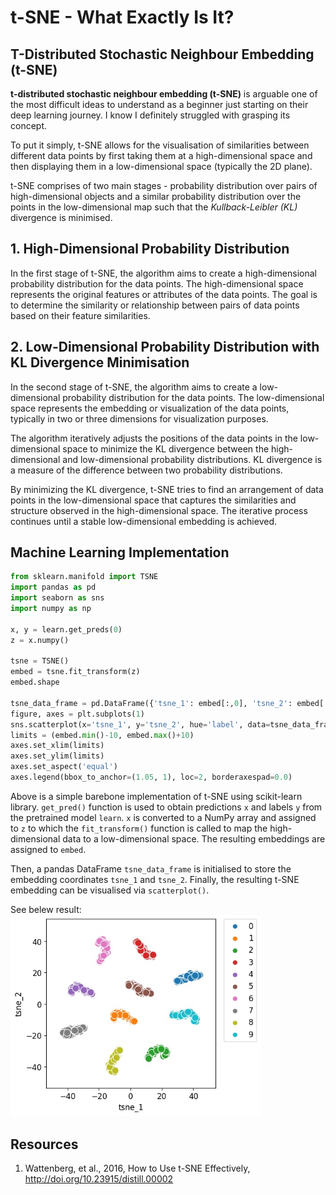 # t-SNE - What Exactly Is It?

## T-Distributed Stochastic Neighbour Embedding (t-SNE)

**t-distributed stochastic neighbour embedding (t-SNE)** is arguable one of the most difficult ideas to understand as a beginner just starting on their deep learning journey. I know I definitely struggled with grasping its concept. 

To put it simply, t-SNE allows for the visualisation of similarities between different data points by first taking them at a high-dimensional space and then displaying them in a low-dimensional space (typically the 2D plane).

t-SNE comprises of two main stages - probability distribution over pairs of high-dimensional objects and a similar probability distribution over the points in the low-dimensional map such that the *Kullback-Leibler (KL)* divergence is minimised.

## 1. High-Dimensional Probability Distribution

In the first stage of t-SNE, the algorithm aims to create a high-dimensional probability distribution for the data points. The high-dimensional space represents the original features or attributes of the data points. The goal is to determine the similarity or relationship between pairs of data points based on their feature similarities.

## 2. Low-Dimensional Probability Distribution with KL Divergence Minimisation

In the second stage of t-SNE, the algorithm aims to create a low-dimensional probability distribution for the data points. The low-dimensional space represents the embedding or visualization of the data points, typically in two or three dimensions for visualization purposes.

The algorithm iteratively adjusts the positions of the data points in the low-dimensional space to minimize the KL divergence between the high-dimensional and low-dimensional probability distributions. KL divergence is a measure of the difference between two probability distributions.

By minimizing the KL divergence, t-SNE tries to find an arrangement of data points in the low-dimensional space that captures the similarities and structure observed in the high-dimensional space. The iterative process continues until a stable low-dimensional embedding is achieved.

## Machine Learning Implementation

```python
from sklearn.manifold import TSNE
import pandas as pd
import seaborn as sns
import numpy as np

x, y = learn.get_preds(0)
z = x.numpy()

tsne = TSNE()
embed = tsne.fit_transform(z)
embed.shape

tsne_data_frame = pd.DataFrame({'tsne_1': embed[:,0], 'tsne_2': embed[:,1], 'label': y})
figure, axes = plt.subplots(1)
sns.scatterplot(x='tsne_1', y='tsne_2', hue='label', data=tsne_data_frame, axes=axes, s=120, palette='tab10', legend='full')
limits = (embed.min()-10, embed.max()+10)
axes.set_xlim(limits)
axes.set_ylim(limits)
axes.set_aspect('equal')
axes.legend(bbox_to_anchor=(1.05, 1), loc=2, borderaxespad=0.0)
```

Above is a simple barebone implementation of t-SNE using scikit-learn library. `get_pred()` function is used to obtain predictions `x` and labels `y` from the pretrained model `learn`. `x` is converted to a NumPy array and assigned to `z` to which the `fit_transform()` function is called to map the high-dimensional data to a low-dimensional space. The resulting embeddings are assigned to `embed`.

Then, a pandas DataFrame `tsne_data_frame` is initialised to store the embedding coordinates `tsne_1` and `tsne_2`. Finally, the resulting t-SNE embedding can be visualised via `scatterplot()`.

See belew result:
<img src="/images/tsne_embedding.jpg" alt="tsne results" style="width: 400px;">

## Resources
1. Wattenberg, et al., 2016, How to Use t-SNE Effectively, http://doi.org/10.23915/distill.00002
